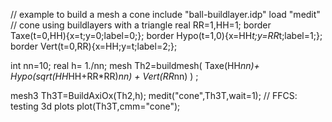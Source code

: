 //  example to build a mesh a cone 
include "ball-buildlayer.idp"
load "medit"
// cone using buildlayers with a triangle 
real RR=1,HH=1; 
border Taxe(t=0,HH){x=t;y=0;label=0;};
border Hypo(t=1,0){x=HH*t;y=RR*t;label=1;};
border Vert(t=0,RR){x=HH;y=t;label=2;};

int nn=10;
real h= 1./nn;
mesh Th2=buildmesh(  Taxe(HH*nn)+ Hypo(sqrt(HH*HH+RR*RR)*nn) + Vert(RR*nn) ) ;

mesh3 Th3T=BuildAxiOx(Th2,h);
medit("cone",Th3T,wait=1);
// FFCS: testing 3d plots
plot(Th3T,cmm="cone");
